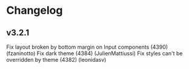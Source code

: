 # Changelog
## v3.2.1

<l1>Fix <FilterForm> layout broken by bottom margin on Input components (4390) (fzaninotto)</l1>
<l1>Fix <RichTextInput> dark theme (4384) (JulienMattiussi)</l1>
<l1>Fix <Layout> styles can't be overridden by theme (4382) (leonidasv)</l1>
